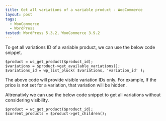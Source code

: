 ```yaml
---
title: Get all variations of a variable product - WooCommerce
layout: post
tags:
  - WooCommerce
  - WordPress
tested: WordPress 5.3.2, WooCommerce 3.9.2
---
```


To get all variations ID of a variable product, we can use the below code snippet.

	$product = wc_get_product($product_id);
	$variations = $product->get_available_variations();
    $variations_id = wp_list_pluck( $variations, 'variation_id' );

The above code will provide visible variation IDs only. For example, If the price is not set for a variation, that variation will be hidden.

Altrenativly we can use the below code snippet to get all variations without considering visibility.

	$product = wc_get_product($product_id);
	$current_products = $product->get_children();
